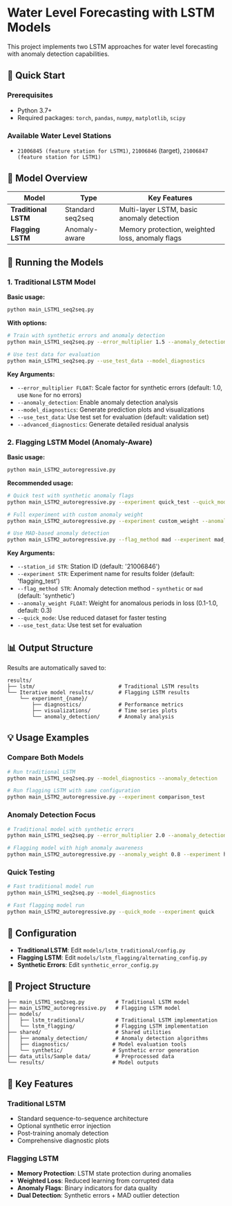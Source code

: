 # Water Level Forecasting with LSTM Models

This project implements two LSTM approaches for water level forecasting with anomaly detection capabilities.

## 🚀 Quick Start

### Prerequisites
- Python 3.7+
- Required packages: `torch`, `pandas`, `numpy`, `matplotlib`, `scipy`

### Available Water Level Stations
- `21006845 (feature station for LSTM1)`, `21006846` (target), `21006847 (feature station for LSTM1)`

## 📖 Model Overview

| Model | Type | Key Features |
|-------|------|--------------|
| **Traditional LSTM** | Standard seq2seq | Multi-layer LSTM, basic anomaly detection |
| **Flagging LSTM** | Anomaly-aware | Memory protection, weighted loss, anomaly flags |

## 🏃 Running the Models

### 1. Traditional LSTM Model

**Basic usage:**
```bash
python main_LSTM1_seq2seq.py
```

**With options:**
```bash
# Train with synthetic errors and anomaly detection
python main_LSTM1_seq2seq.py --error_multiplier 1.5 --anomaly_detection --model_diagnostics

# Use test data for evaluation
python main_LSTM1_seq2seq.py --use_test_data --model_diagnostics
```

**Key Arguments:**
- `--error_multiplier FLOAT`: Scale factor for synthetic errors (default: 1.0, use `None` for no errors)
- `--anomaly_detection`: Enable anomaly detection analysis
- `--model_diagnostics`: Generate prediction plots and visualizations
- `--use_test_data`: Use test set for evaluation (default: validation set)
- `--advanced_diagnostics`: Generate detailed residual analysis

### 2. Flagging LSTM Model (Anomaly-Aware)

**Basic usage:**
```bash
python main_LSTM2_autoregressive.py
```

**Recommended usage:**
```bash
# Quick test with synthetic anomaly flags
python main_LSTM2_autoregressive.py --experiment quick_test --quick_mode

# Full experiment with custom anomaly weight
python main_LSTM2_autoregressive.py --experiment custom_weight --anomaly_weight 0.5 --station_id 21006846

# Use MAD-based anomaly detection
python main_LSTM2_autoregressive.py --flag_method mad --experiment mad_test
```

**Key Arguments:**
- `--station_id STR`: Station ID (default: '21006846')
- `--experiment STR`: Experiment name for results folder (default: 'flagging_test')
- `--flag_method STR`: Anomaly detection method - `synthetic` or `mad` (default: 'synthetic')
- `--anomaly_weight FLOAT`: Weight for anomalous periods in loss (0.1-1.0, default: 0.3)
- `--quick_mode`: Use reduced dataset for faster testing
- `--use_test_data`: Use test set for evaluation

## 📊 Output Structure

Results are automatically saved to:
```
results/
├── lstm/                           # Traditional LSTM results
└── Iterative model results/        # Flagging LSTM results
    └── experiment_{name}/
        ├── diagnostics/            # Performance metrics
        ├── visualizations/         # Time series plots
        └── anomaly_detection/      # Anomaly analysis
```

## 💡 Usage Examples

### Compare Both Models
```bash
# Run traditional LSTM
python main_LSTM1_seq2seq.py --model_diagnostics --anomaly_detection

# Run flagging LSTM with same configuration
python main_LSTM2_autoregressive.py --experiment comparison_test
```

### Anomaly Detection Focus
```bash
# Traditional model with synthetic errors
python main_LSTM1_seq2seq.py --error_multiplier 2.0 --anomaly_detection

# Flagging model with high anomaly awareness
python main_LSTM2_autoregressive.py --anomaly_weight 0.8 --experiment high_weight
```

### Quick Testing
```bash
# Fast traditional model run
python main_LSTM1_seq2seq.py --model_diagnostics

# Fast flagging model run
python main_LSTM2_autoregressive.py --quick_mode --experiment quick
```

## 🔧 Configuration

- **Traditional LSTM**: Edit `models/lstm_traditional/config.py`
- **Flagging LSTM**: Edit `models/lstm_flagging/alternating_config.py`
- **Synthetic Errors**: Edit `synthetic_error_config.py`

## 📁 Project Structure

```
├── main_LSTM1_seq2seq.py          # Traditional LSTM model
├── main_LSTM2_autoregressive.py   # Flagging LSTM model
├── models/
│   ├── lstm_traditional/          # Traditional LSTM implementation
│   └── lstm_flagging/             # Flagging LSTM implementation
├── shared/                        # Shared utilities
│   ├── anomaly_detection/         # Anomaly detection algorithms
│   ├── diagnostics/              # Model evaluation tools
│   └── synthetic/                # Synthetic error generation
├── data_utils/Sample data/        # Preprocessed data
└── results/                      # Model outputs
```

## 🎯 Key Features

### Traditional LSTM
- Standard sequence-to-sequence architecture
- Optional synthetic error injection
- Post-training anomaly detection
- Comprehensive diagnostic plots

### Flagging LSTM
- **Memory Protection**: LSTM state protection during anomalies
- **Weighted Loss**: Reduced learning from corrupted data
- **Anomaly Flags**: Binary indicators for data quality
- **Dual Detection**: Synthetic errors + MAD outlier detection 